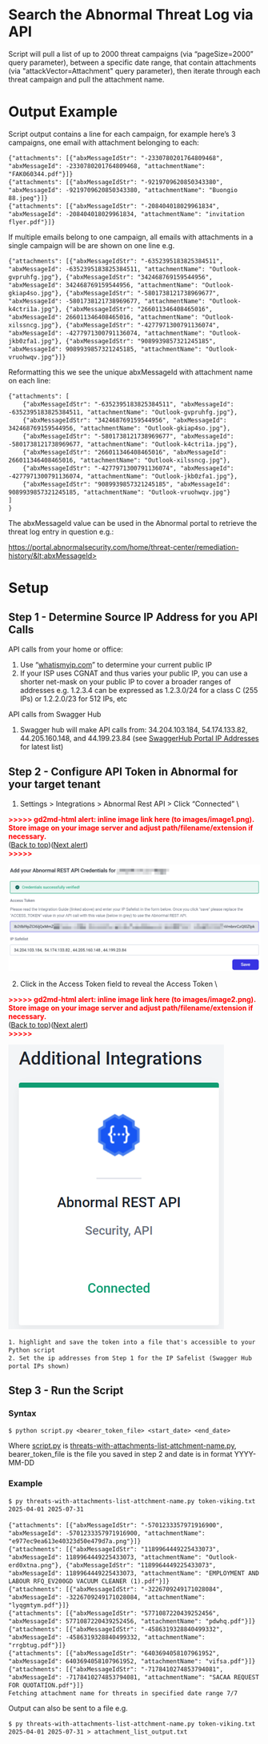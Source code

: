 # Search the Abnormal Threat Log via API

Script will pull a list of up to 2000 threat campaigns (via “pageSize=2000” query parameter), between a specific date range, that contain attachments (via "attackVector=Attachment" query parameter), then iterate through each threat campaign and pull the attachment name.


# Output Example

Script output contains a line for each campaign, for example here’s 3 campaigns, one email with attachment belonging to each: 


```
{"attachments": [{"abxMessageIdStr": "-2330780201764809468", "abxMessageId": -2330780201764809468, "attachmentName": "FAK060344.pdf"}]}
{"attachments": [{"abxMessageIdStr": "-9219709620850343380", "abxMessageId": -9219709620850343380, "attachmentName": "Buongio 88.jpeg"}]}
{"attachments": [{"abxMessageIdStr": "-208404018029961834", "abxMessageId": -208404018029961834, "attachmentName": "invitation flyer.pdf"}]}
```


If multiple emails belong to one campaign, all emails with attachments in a single campaign will be are shown on one line e.g. 


```
{"attachments": [{"abxMessageIdStr": "-6352395183825384511", "abxMessageId": -6352395183825384511, "attachmentName": "Outlook-gvpruhfg.jpg"}, {"abxMessageIdStr": "342468769159544956", "abxMessageId": 342468769159544956, "attachmentName": "Outlook-gkiap4so.jpg"}, {"abxMessageIdStr": "-5801738121738969677", "abxMessageId": -5801738121738969677, "attachmentName": "Outlook-k4ctri1a.jpg"}, {"abxMessageIdStr": "266011346408465016", "abxMessageId": 266011346408465016, "attachmentName": "Outlook-xilssncg.jpg"}, {"abxMessageIdStr": "-4277971300791136074", "abxMessageId": -4277971300791136074, "attachmentName": "Outlook-jkb0zfa1.jpg"}, {"abxMessageIdStr": "9089939857321245185", "abxMessageId": 9089939857321245185, "attachmentName": "Outlook-vruohwqv.jpg"}]}
```


Reformatting this we see the unique abxMessageId with attachment name on each line:


```
{"attachments": [
    {"abxMessageIdStr": "-6352395183825384511", "abxMessageId": -6352395183825384511, "attachmentName": "Outlook-gvpruhfg.jpg"},
    {"abxMessageIdStr": "342468769159544956", "abxMessageId": 342468769159544956, "attachmentName": "Outlook-gkiap4so.jpg"}, 
    {"abxMessageIdStr": "-5801738121738969677", "abxMessageId": -5801738121738969677, "attachmentName": "Outlook-k4ctri1a.jpg"}, 
    {"abxMessageIdStr": "266011346408465016", "abxMessageId": 266011346408465016, "attachmentName": "Outlook-xilssncg.jpg"}, 
    {"abxMessageIdStr": "-4277971300791136074", "abxMessageId": -4277971300791136074, "attachmentName": "Outlook-jkb0zfa1.jpg"}, 
    {"abxMessageIdStr": "9089939857321245185", "abxMessageId": 9089939857321245185, "attachmentName": "Outlook-vruohwqv.jpg"}
]
}
```


The abxMessageId value can be used in the Abnormal portal to retrieve the threat log entry in question e.g.:

https://portal.abnormalsecurity.com/home/threat-center/remediation-history/&lt;abxMessageId>


# Setup


## Step 1 - Determine Source IP Address for you API Calls

API calls from your home or office:



1. Use “[whatismyip.com](whatismyip.com)” to determine your current public IP
2. If your ISP uses CGNAT and thus varies your public IP, you can use a shorter net-mask on your public IP to cover a broader ranges of addresses e.g. 1.2.3.4 can be expressed as 1.2.3.0/24 for a class C (255 IPs) or 1.2.2.0/23 for 512 IPs, etc

API calls from Swagger Hub



1. Swagger hub will make API calls from: 34.204.103.184, 54.174.133.82, 44.205.160.148, and 44.199.23.84 (see [SwaggerHub Portal IP Addresses](https://support.smartbear.com/swaggerhub/docs/en/ip-addresses.html) for latest list)


## Step 2 - Configure API Token in Abnormal for your target tenant



1. Settings > Integrations > Abnormal Rest API > Click “Connected”  \


<p id="gdcalert1" ><span style="color: red; font-weight: bold">>>>>>  gd2md-html alert: inline image link here (to images/image1.png). Store image on your image server and adjust path/filename/extension if necessary. </span><br>(<a href="#">Back to top</a>)(<a href="#gdcalert2">Next alert</a>)<br><span style="color: red; font-weight: bold">>>>>> </span></p>


![alt_text](images/image1.png "image_tooltip")

2. Click in the Access Token field to reveal the Access Token \


<p id="gdcalert2" ><span style="color: red; font-weight: bold">>>>>>  gd2md-html alert: inline image link here (to images/image2.png). Store image on your image server and adjust path/filename/extension if necessary. </span><br>(<a href="#">Back to top</a>)(<a href="#gdcalert3">Next alert</a>)<br><span style="color: red; font-weight: bold">>>>>> </span></p>


![alt_text](images/image2.png "image_tooltip")

    1. highlight and save the token into a file that's accessible to your Python script
    2. Set the ip addresses from Step 1 for the IP Safelist (Swagger Hub portal IPs shown)


## Step 3 - Run the Script


### Syntax


```
$ python script.py <bearer_token_file> <start_date> <end_date>
```


Where [script.py](script.py) is [threats-with-attachments-list-attchment-name.py](threats-with-attachments-list-attchment-name.py), bearer_token_file is the file you saved in step 2 and date is in format YYYY-MM-DD


### Example


```
$ py threats-with-attachments-list-attchment-name.py token-viking.txt 2025-04-01 2025-07-31

{"attachments": [{"abxMessageIdStr": "-5701233357971916900", "abxMessageId": -5701233357971916900, "attachmentName": "e977ec9ea613e40323d50e479d7a.png"}]}
{"attachments": [{"abxMessageIdStr": "1189964449225433073", "abxMessageId": 1189964449225433073, "attachmentName": "Outlook-erd0xtna.png"}, {"abxMessageIdStr": "1189964449225433073", "abxMessageId": 1189964449225433073, "attachmentName": "EMPLOYMENT AND LABOUR RFQ_EV200GD VACUUM CLEANER (1).pdf"}]}
{"attachments": [{"abxMessageIdStr": "-3226709249171028084", "abxMessageId": -3226709249171028084, "attachmentName": "lyqgmtym.pdf"}]}
{"attachments": [{"abxMessageIdStr": "5771087220439252456", "abxMessageId": 5771087220439252456, "attachmentName": "pdwhq.pdf"}]}
{"attachments": [{"abxMessageIdStr": "-4586319328840499332", "abxMessageId": -4586319328840499332, "attachmentName": "rrgbtug.pdf"}]}
{"attachments": [{"abxMessageIdStr": "6403694058107961952", "abxMessageId": 6403694058107961952, "attachmentName": "vifsa.pdf"}]}
{"attachments": [{"abxMessageIdStr": "-7178410274853794081", "abxMessageId": -7178410274853794081, "attachmentName": "SACAA REQUEST FOR QUOTATION.pdf"}]}
Fetching attachment name for threats in specified date range 7/7
```


Output can also be sent to a file e.g. 


```
$ py threats-with-attachments-list-attchment-name.py token-viking.txt 2025-04-01 2025-07-31 > attachment_list_output.txt
